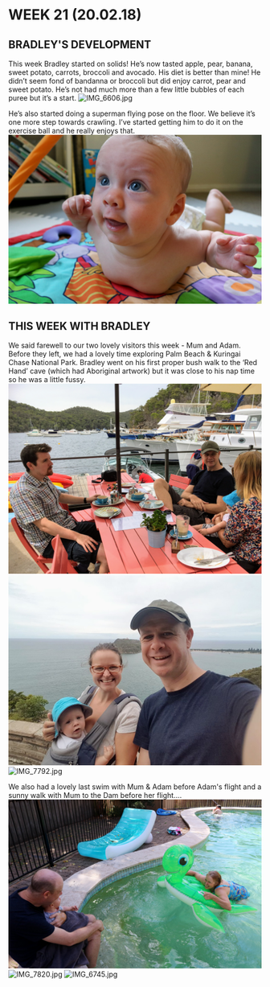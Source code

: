 # WEEK 21 (20.02.18)

## BRADLEY'S DEVELOPMENT
This week Bradley started on solids! He’s now tasted apple, pear, banana, sweet potato, carrots, broccoli and avocado. His diet is better than mine! He didn’t seem fond of bandanna or broccoli but did enjoy carrot, pear and sweet potato. He’s not had much more than a few little bubbles of each puree but it’s a start. 
![IMG_6606.jpg](IMG_6606.jpg "IMG_6606.jpg")

He’s also started doing a superman flying pose on the floor. We believe it’s one more step towards crawling. I’ve started getting him to do it on the exercise ball and he really enjoys that. 
![IMG_6707.jpg](IMG_6707.jpg "IMG_6707.jpg")

## THIS WEEK WITH BRADLEY
We said farewell to our two lovely visitors this week - Mum and Adam. Before they left, we had a lovely time exploring Palm Beach & Kuringai Chase National Park. Bradley went on his first proper bush walk to the ‘Red Hand’ cave (which had Aboriginal artwork) but it was close to his nap time so he was a little fussy. 
![IMG_7774.jpg](IMG_7774.jpg "IMG_7774.jpg")
![001.jpg](001.jpg "001.jpg")
![IMG_7792.jpg](IMG_7792.jpg "IMG_7792.jpg")

We also had a lovely last swim with Mum & Adam before Adam's flight and a sunny walk with Mum to the Dam before her flight....
![IMG_6633.jpg](IMG_6633.jpg "IMG_6633.jpg")
![IMG_7820.jpg](IMG_7820.jpg "IMG_7820.jpg")
![IMG_6745.jpg](IMG_6745.jpg "IMG_6745.jpg")
